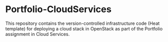 # Portfolio-CloudServices

This repository contains the version-controlled infrastructure code (Heat template) for deploying a cloud stack in OpenStack as part of the Portfolio assignment in Cloud Services.

